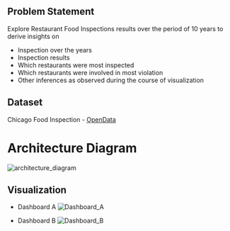 ## Problem Statement
Explore Restaurant Food Inspections results over the period of 10 years to derive insights on

- Inspection over the years
- Inspection results
- Which restaurants were most inspected
- Which restaurants were involved in most violation
- Other inferences as observed during the course of visualization

## Dataset
Chicago Food Inspection - [OpenData](https://data.cityofchicago.org/Health-Human-Services/Food-Inspections/4ijn-s7e5)

# Architecture Diagram
![architecture_diagram](https://github.com/dev-kudli/Food-Inspection-USA/assets/53204171/9410cd6a-3227-49a5-8417-e6f51c9db3d6)

## Visualization
- Dashboard A
![Dashboard_A](https://github.com/dev-kudli/Food-Inspection-USA/assets/53204171/3762eea4-b265-44a3-8521-d5110df2d161)

- Dashboard B
![Dashboard_B](https://github.com/dev-kudli/Food-Inspection-USA/assets/53204171/5709f759-a087-45b6-8793-fa6cffe8bab0)
